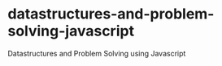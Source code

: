 # datastructures-and-problem-solving-javascript
Datastructures and Problem Solving using Javascript
